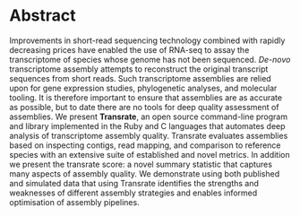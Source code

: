 # Abstract

Improvements in short-read sequencing technology combined with rapidly decreasing prices have enabled the use of RNA-seq to assay the transcriptome of species whose genome has not been sequenced. *De-novo* transcriptome assembly attempts to reconstruct the original transcript sequences from short reads. Such transcriptome assemblies are relied upon for gene expression studies, phylogenetic analyses, and molecular tooling. It is therefore important to ensure that assemblies are as accurate as possible, but to date there are no tools for deep quality assessment of assemblies. We present **Transrate**, an open source command-line program and library implemented in the Ruby and C languages that automates deep analysis of transcriptome assembly quality. Transrate evaluates assemblies based on inspecting contigs, read mapping, and comparison to reference species with an extensive suite of established and novel metrics. In addition we present the transrate score: a novel summary statistic that captures many aspects of assembly quality. We demonstrate using both published and simulated data that using Transrate identifies the strengths and weaknesses of different assembly strategies and enables informed optimisation of assembly pipelines.